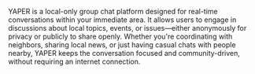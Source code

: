 YAPER is a local-only group chat platform designed for real-time conversations within your immediate area. It allows users to engage in discussions about local topics, events, or issues—either anonymously for privacy or publicly to share openly. Whether you're coordinating with neighbors, sharing local news, or just having casual chats with people nearby, YAPER keeps the conversation focused and community-driven, without requiring an internet connection.
